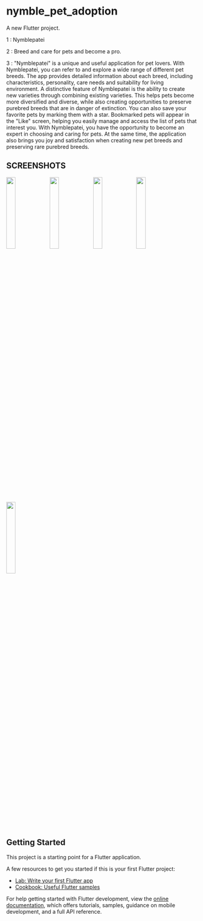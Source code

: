 # nymble_pet_adoption

A new Flutter project.

1 : Nymblepatei

2 : Breed and care for pets and become a pro.

3 : "Nymblepatei" is a unique and useful application for pet lovers. With Nymblepatei, you can refer to and explore a wide range of different pet breeds. The app provides detailed information about each breed, including characteristics, personality, care needs and suitability for living environment. A distinctive feature of Nymblepatei is the ability to create new varieties through combining existing varieties. This helps pets become more diversified and diverse, while also creating opportunities to preserve purebred breeds that are in danger of extinction. You can also save your favorite pets by marking them with a star. Bookmarked pets will appear in the "Like" screen, helping you easily manage and access the list of pets that interest you. With Nymblepatei, you have the opportunity to become an expert in choosing and caring for pets. At the same time, the application also brings you joy and satisfaction when creating new pet breeds and preserving rare purebred breeds.

## SCREENSHOTS
<p style="float: center;">
  <img src="https://github.com/phanjan/to_do_list_t6/blob/main/screensshot/1.png" width="22%"/>
  <img src="https://github.com/phanjan/to_do_list_t6/blob/main/screensshot/2.png" width="22%"/>
  <img src="https://github.com/phanjan/to_do_list_t6/blob/main/screensshot/3.png" width="22%"/>
  <img src="https://github.com/phanjan/to_do_list_t6/blob/main/screensshot/4.png" width="22%"/>
  <img src="https://github.com/phanjan/to_do_list_t6/blob/main/screensshot/5.png" width="22%"/>
</p>

## Getting Started

This project is a starting point for a Flutter application.

A few resources to get you started if this is your first Flutter project:

- [Lab: Write your first Flutter app](https://docs.flutter.dev/get-started/codelab)
- [Cookbook: Useful Flutter samples](https://docs.flutter.dev/cookbook)

For help getting started with Flutter development, view the
[online documentation](https://docs.flutter.dev/), which offers tutorials,
samples, guidance on mobile development, and a full API reference.

